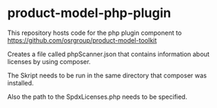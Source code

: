 # product-model-php-plugin
This repository hosts code for the php plugin component to https://github.com/osrgroup/product-model-toolkit

Creates a file called phpScanner.json that contains information about licenses by using composer.

The Skript needs to be run in the same directory that composer was installed. 

Also the path to the SpdxLicenses.php needs to be specified.

